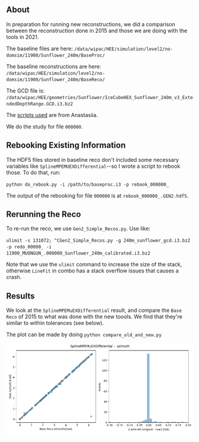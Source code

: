 
## About
In preparation for running new reconstructions, we did a comparison between the reconstruction done in 2015 and those we are doing with the tools in 2021.

The baseline files are here: `/data/wipac/HEE/simulation/level2/no-domsim/11900/Sunflower_240m/BaseProc/`

The baseline reconstructions are here: `/data/wipac/HEE/simulation/level2/no-domsim/11900/Sunflower_240m/BaseReco/`

The GCD file is: `/data/wipac/HEE/geometries/Sunflower/IceCubeHEX_Sunflower_240m_v3_ExtendedDepthRange.GCD.i3.bz2`

The [scripts used](https://code.icecube.wisc.edu/projects/icecube/browser/IceCube/sandbox/ayovych/gen2-simulation-studies/Gen2-Scripts/branches/isotropic-doms/trunk) are from Anastasiia.

We do the study for file `000000`.


## Rebooking Existing Information

The HDF5 files stored in baseline reco don't included some necessary variables like `SplineMPEMUEXDifferential`--so I wrote a script to rebook those. To do that, run:

`python do_rebook.py -i /path/to/baseproc.i3 -p rebook_000000_`

The output of the rebooking for file `000000` is at `rebook_000000_.GEN2.hdf5`.

## Rerunning the Reco

To re-run the reco, we use `Gen2_Simple_Recos.py`. Use like:

`ulimit -s 131072; ^CGen2_Simple_Recos.py -g 240m_sunflower_gcd.i3.bz2 -p redo_00000_ -i 11900_MUONGUN_.000000_Sunflower_240m_calibrated.i3.bz2`

Note that we use the `ulimit` command to increase the size of the stack, otherwise `LineFit` in combo has a stack overflow issues that causes a crash.

## Results

We look at the `SplineMPEMuEXDifferential` result, and compare the `Base Reco` of 2015 to what was done with the new toools. We find that they're similar to within tolerances (see below).

The plot can be made by doing `python compare_old_and_new.py`

![](compare_SplineMPEMuEXDifferential_azimuth.png)